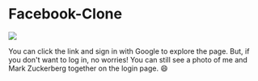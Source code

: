 # Facebook-Clone

![](https://imgur.com/ZAc5PRl.png)

You can click the link and sign in with Google to explore the page. But, if you don't want to log in, no worries! You can still see a photo of me and Mark Zuckerberg together on the login page. 😄
